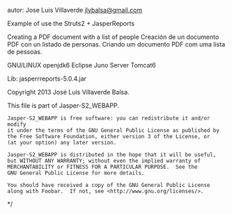 autor: Jose Luis Villaverde
jlvbalsa@gmail.com

Example of use the Struts2 + JasperReports

Creating a PDF document with a list of people
Creación de un documento PDF con un listado de personas.
Criando um documento PDF com uma lista de pessoas.

GNU/LINUX
openjdk6
Eclipse Juno
Server Tomcat6

Lib:
jasperrreports-5.0.4.jar


Copyright 2013 José Luis Villaverde Balsa.

This file is part of Jasper-S2_WEBAPP.

    Jasper-S2_WEBAPP is free software: you can redistribute it and/or modify
    it under the terms of the GNU General Public License as published by
    the Free Software Foundation, either version 3 of the License, or
    (at your option) any later version.

    Jasper-S2_WEBAPP is distributed in the hope that it will be useful,
    but WITHOUT ANY WARRANTY; without even the implied warranty of
    MERCHANTABILITY or FITNESS FOR A PARTICULAR PURPOSE.  See the
    GNU General Public License for more details.

    You should have received a copy of the GNU General Public License
    along with Foobar.  If not, see <http://www.gnu.org/licenses/>.
*/
